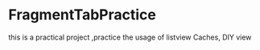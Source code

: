# FragmentTabPractice
this is a practical project ,practice the usage of listview Caches, DIY view 
